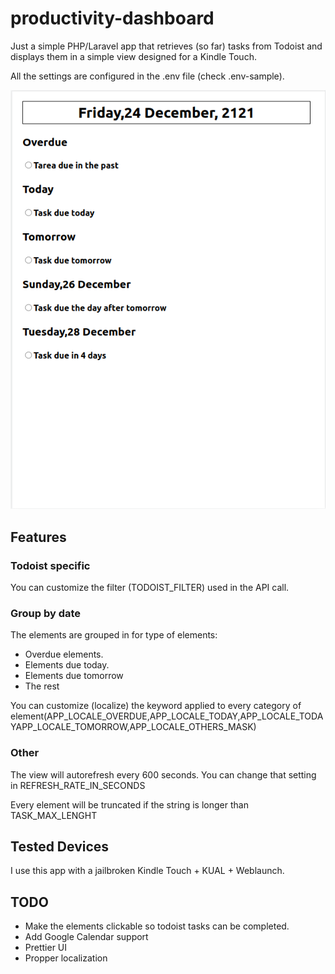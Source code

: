 # productivity-dashboard

Just a simple PHP/Laravel app that retrieves (so far) tasks from Todoist and displays them in a simple view designed for a Kindle Touch.

All the settings are configured in the .env file (check .env-sample).

![](resources/img/index.png)

## Features

### Todoist specific

You can customize the filter (TODOIST_FILTER) used in the API call.

### Group by date

The elements are grouped in for type of elements:

- Overdue elements.
- Elements due today.
- Elements due tomorrow
- The rest

You can customize (localize) the keyword applied to every category of element(APP_LOCALE_OVERDUE,APP_LOCALE_TODAY,APP_LOCALE_TODAYAPP_LOCALE_TOMORROW,APP_LOCALE_OTHERS_MASK)

### Other

The view will autorefresh every 600 seconds. You can change that setting in REFRESH_RATE_IN_SECONDS

Every element will be truncated if the string is longer than TASK_MAX_LENGHT

## Tested Devices

I use this app with a jailbroken Kindle Touch + KUAL + Weblaunch.

## TODO

- Make the elements clickable so todoist tasks can be completed.
- Add Google Calendar support
- Prettier UI
- Propper localization
